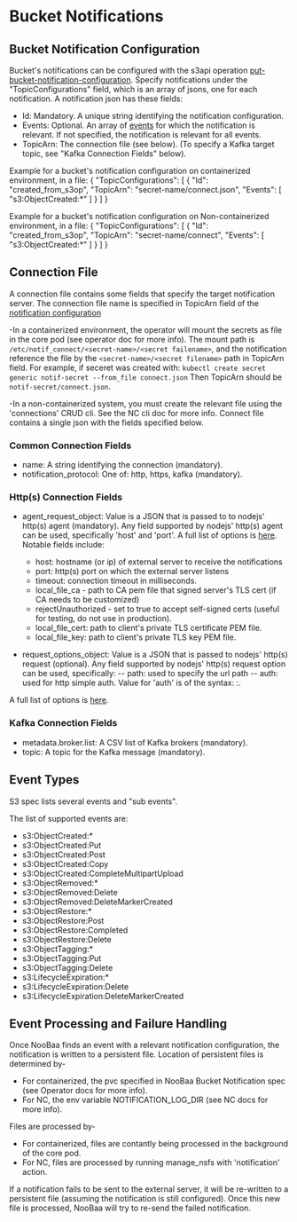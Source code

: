 # Bucket Notifications

## Bucket Notification Configuration

Bucket's notifications can be configured with the s3api operation [put-bucket-notification-configuration](https://awscli.amazonaws.com/v2/documentation/api/latest/reference/s3api/put-bucket-notification-configuration.html).
Specify notifications under the "TopicConfigurations" field, which is an array of jsons, one for each notification.
A notification json has these fields:
- Id: Mandatory. A unique string identifying the notification configuration.
- Events: Optional. An array of [events](https://docs.aws.amazon.com/AmazonS3/latest/userguide/notification-how-to-event-types-and-destinations.html) for which the notification is relevant.
          If not specified, the notification is relevant for all events.
- TopicArn: The connection file (see below). (To specify a Kafka target topic, see "Kafka Connection Fields" below).

Example for a bucket's notification configuration on containerized environment, in a file:
{
    "TopicConfigurations": [
        {
	    "Id": "created_from_s3op",
            "TopicArn": "secret-name/connect.json",
            "Events": [
                "s3:ObjectCreated:*"
            ]
        }
    ]
}

Example for a bucket's notification configuration on Non-containerized environment, in a file:
{
    "TopicConfigurations": [
        {
	    "Id": "created_from_s3op",
            "TopicArn": "secret-name/connect",
            "Events": [
                "s3:ObjectCreated:*"
            ]
        }
    ]
}

## Connection File
A connection file contains some fields that specify the target notification server.
The connection file name is specified in TopicArn field of the [notification configuration](https://awscli.amazonaws.com/v2/documentation/api/latest/reference/s3api/put-bucket-notification-configuration.html)

-In a containerized environment, the operator will mount the secrets as file in the core pod (see operator doc for more info).
The mount path is `/etc/notif_connect/<secret-name>/<secret failename>`, and the notification reference the file by the `<secret-name>/<secret filename>` path in TopicArn field.
For example, if seceret was created with:
`kubectl create secret generic notif-secret --from_file connect.json`
Then TopicArn should be `notif-secret/connect.json`.

-In a non-containerized system, you must create the relevant file using the 'connections' CRUD cli.
See the NC cli doc for more info.
Connect file contains a single json with the fields specified below.

### Common Connection Fields
- name: A string identifying the connection (mandatory).
- notification_protocol: One of: http, https, kafka (mandatory).

### Http(s) Connection Fields
- agent_request_object: Value is a JSON that is passed to to nodejs' http(s) agent (mandatory).
Any field supported by nodejs' http(s) agent can be used, specifically 'host' and 'port'.
A full list of options is [here](https://nodejs.org/docs/latest-v22.x/api/http.html#new-agentoptions).
Notable fields include:
    - host: hostname (or ip) of external server to receive the notifications
    - port: http(s) port on which the external server listens
    - timeout: connection timeout in milliseconds.
    - local_file_ca - path to CA pem file that signed server's TLS cert (if CA needs to be customized)
    - rejectUnauthorized - set to true to accept self-signed certs (useful for testing, do not use in production).
    - local_file_cert: path to client's private TLS certificate PEM file.
    - local_file_key: path to client's private TLS key PEM file.

- request_options_object: Value is a JSON that is passed to nodejs' http(s) request (optional).
Any field supported by nodejs' http(s) request option can be used, specifically:
-- path: used to specify the url path
-- auth: used for http simple auth. Value for 'auth' is of the syntax: <name>:<passowrd>.

A full list of options is [here](https://nodejs.org/docs/latest-v22.x/api/http.html#httprequesturl-options-callback).

### Kafka Connection Fields
- metadata.broker.list: A CSV list of Kafka brokers (mandatory).
- topic: A topic for the Kafka message (mandatory).

## Event Types
S3 spec lists several events and "sub events".

The list of supported events are:

- s3:ObjectCreated:*
- s3:ObjectCreated:Put
- s3:ObjectCreated:Post
- s3:ObjectCreated:Copy
- s3:ObjectCreated:CompleteMultipartUpload
- s3:ObjectRemoved:*
- s3:ObjectRemoved:Delete
- s3:ObjectRemoved:DeleteMarkerCreated
- s3:ObjectRestore:*
- s3:ObjectRestore:Post
- s3:ObjectRestore:Completed
- s3:ObjectRestore:Delete
- s3:ObjectTagging:*
- s3:ObjectTagging:Put
- s3:ObjectTagging:Delete
- s3:LifecycleExpiration:*
- s3:LifecycleExpiration:Delete
- s3:LifecycleExpiration:DeleteMarkerCreated

## Event Processing and Failure Handling
Once NooBaa finds an event with a relevant notification configuration, the notification
is written to a persistent file.
Location of persistent files is determined by-
- For containerized, the pvc specified in NooBaa Bucket Notification spec (see Operator docs for more info).
- For NC, the env variable NOTIFICATION_LOG_DIR (see NC docs for more info).

Files are processed by-
- For containerized, files are contantly being processed in the background of the core pod.
- For NC, files are processed by running manage_nsfs with 'notification' action.

If a notification fails to be sent to the external server, it will be re-written to a persistent file (assuming the
notification is still configured).
Once this new file is processed, NooBaa will try to re-send the failed notification.
